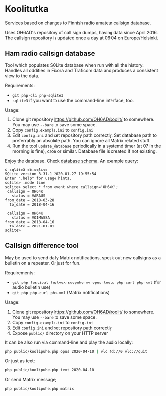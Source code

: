 # Koolitutka
Services based on changes to Finnish radio amateur callsign database.

Uses OH6AD's repository of call sign dumps, having data since
April 2016.  The callsign repository is updated once a day at 06:04 on
Europe/Helsinki.

## Ham radio callsign database

Tool which populates SQLite database when run with all the
history. Handles all oddities in Ficora and Traficom data and produces
a consistent view to the data.

Requirements:

- `git php-cli php-sqlite3`
- `sqlite3` if you want to use the command-line interface, too.

Usage:

1. Clone git repository https://github.com/OH6AD/koolit/ to
   somewhere. You may use `--bare` to save some space.
2. Copy `config.example.ini` to `config.ini`
3. Edit `config.ini` and set repository path correctly. Set database
   path to preferrably an absolute path. You can ignore all Matrix
   related stuff.
4. Run the tool `update_database` periodically in a systemd timer (at
   07 in the morning is fine), cron or similar. Database file is
   created if not existing.

Enjoy the database. Check [database schema](lib/schema.sql). An
example query:

```
$ sqlite3 db.sqlite 
SQLite version 3.31.1 2020-01-27 19:55:54
Enter ".help" for usage hints.
sqlite> .mode line
sqlite> select * from event where callsign='OH64K'; 
 callsign = OH64K
   status = VARAUS
from_date = 2018-03-28
  to_date = 2018-04-16

 callsign = OH64K
   status = VOIMASSA
from_date = 2018-04-16
  to_date = 2021-01-01
sqlite>
```

## Callsign difference tool

May be used to send daily Matrix notifications, speak out new
callsigns as a bulletin on a repeater. Or just for fun.

Requirements:

- `git php festival festvox-suopuhe-mv opus-tools php-curl php-xml` (for audio bulletin use)
- `git php php-curl php-xml` (Matrix notifications)

Usage:

1. Clone git repository https://github.com/OH6AD/koolit/ to somewhere. You may use `--bare` to save some space.
2. Copy `config.example.ini` to `config.ini`
3. Edit `config.ini` and set repository path correctly
4. Expose `public/` directory on your HTTP server

It can be also run via command-line and play the audio locally:

```sh
php public/koolipuhe.php opus 2020-04-10 | vlc fd://0 vlc://quit
```

Or just as text:

```sh
php public/koolipuhe.php text 2020-04-10
```

Or send Matrix message;

```sh
php public/koolipuhe.php matrix
```
